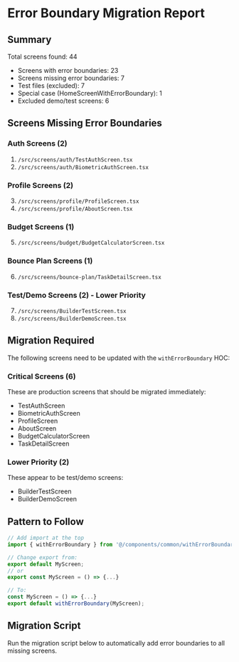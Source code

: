 # Error Boundary Migration Report

## Summary
Total screens found: 44
- Screens with error boundaries: 23
- Screens missing error boundaries: 7
- Test files (excluded): 7
- Special case (HomeScreenWithErrorBoundary): 1
- Excluded demo/test screens: 6

## Screens Missing Error Boundaries

### Auth Screens (2)
1. `/src/screens/auth/TestAuthScreen.tsx`
2. `/src/screens/auth/BiometricAuthScreen.tsx`

### Profile Screens (2)
3. `/src/screens/profile/ProfileScreen.tsx`
4. `/src/screens/profile/AboutScreen.tsx`

### Budget Screens (1)
5. `/src/screens/budget/BudgetCalculatorScreen.tsx`

### Bounce Plan Screens (1)
6. `/src/screens/bounce-plan/TaskDetailScreen.tsx`

### Test/Demo Screens (2) - Lower Priority
7. `/src/screens/BuilderTestScreen.tsx`
8. `/src/screens/BuilderDemoScreen.tsx`

## Migration Required
The following screens need to be updated with the `withErrorBoundary` HOC:

### Critical Screens (6)
These are production screens that should be migrated immediately:
- TestAuthScreen
- BiometricAuthScreen
- ProfileScreen
- AboutScreen
- BudgetCalculatorScreen
- TaskDetailScreen

### Lower Priority (2)
These appear to be test/demo screens:
- BuilderTestScreen
- BuilderDemoScreen

## Pattern to Follow
```typescript
// Add import at the top
import { withErrorBoundary } from '@/components/common/withErrorBoundary';

// Change export from:
export default MyScreen;
// or
export const MyScreen = () => {...}

// To:
const MyScreen = () => {...}
export default withErrorBoundary(MyScreen);
```

## Migration Script
Run the migration script below to automatically add error boundaries to all missing screens.